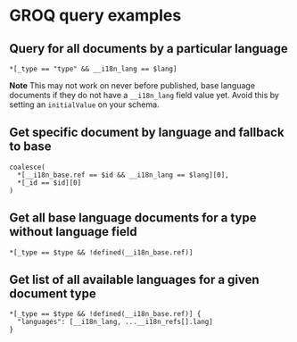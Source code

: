 # GROQ query examples

## Query for all documents by a particular language

```
*[_type == "type" && __i18n_lang == $lang]
```

**Note** This may not work on never before published, base language documents if they do not have a `__i18n_lang` field value yet. Avoid this by setting an `initialValue` on your schema.

## Get specific document by language and fallback to base

```
coalesce(
  *[__i18n_base.ref == $id && __i18n_lang == $lang][0],
  *[_id == $id][0]
)
```

## Get all base language documents for a type without language field

```
*[_type == $type && !defined(__i18n_base.ref)]
```

## Get list of all available languages for a given document type

```
*[_type == $type && !defined(__i18n_base.ref)] {
  "languages": [__i18n_lang, ...__i18n_refs[].lang]
}
```
